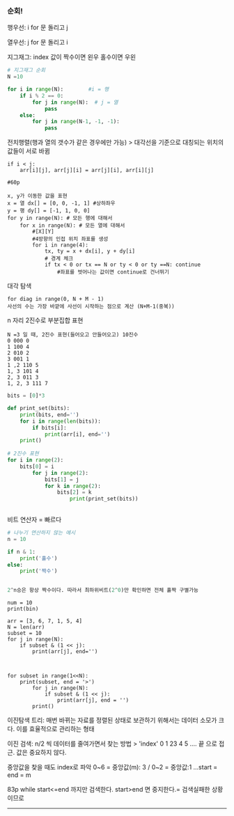 ### 순회!

행우선: i for 문 돌리고 j

열우선: j for 문 돌리고 i

지그재그: index 값이 짝수이면 왼우 홀수이면 우왼

```python
# 지그재그 순회
N =10

for i in range(N):        #i = 행
	if i % 2 == 0:
		for j in range(N):  # j = 열
			pass
	else:
		for j in range(N-1, -1, -1):
			pass
```

전치행렬(행과 열의 갯수가 같은 경우에만 가능) > 대각선을 기준으로 대칭되는 위치의 값들이 서로 바뀜

```
if i < j:
	arr[i][j], arr[j][i] = arr[j][i], arr[i][j]
```

```
#60p

x, y가 이동한 값을 표현
x = 열 dx[] = [0, 0, -1, 1] #상하좌우
y = 행 dy[] = [-1, 1, 0, 0]
for y in range(N): # 모든 행에 대해서
	for x in range(N): # 모든 열에 대해서
		#[X][Y]
		#4방향의 인접 위치 좌표를 생성
		for i in range(4):
			tx, ty = x + dx[i], y + dy[i]
			# 경계 체크
			if tx < 0 or tx == N or ty < 0 or ty ==N: continue 
				#좌표를 벗어나는 값이면 continue로 건너뛰기
```

대각 탐색

```
for diag in range(0, N + M - 1)
사선의 수는 가장 바깥에 사선이 시작하는 점으로 계산 (N+M-1(중복))
```

n 자리 2진수로 부분집합 표현

```
N =3 일 때, 2진수 표현(들어오고 안들어오고) 10진수
0 000 0
1 100 4
2 010 2
3 001 1
1 ,2 110 5
1, 3 101 4
2, 3 011 3
1, 2, 3 111 7
```

```python
bits = [0]*3

def print_set(bits):
    print(bits, end='')
	for i in range(len(bits)):
        if bits[i]:
            print(arr[i], end='')
    print()
    
# 2진수 표현    
for i in range(2):
    bits[0] = i
    	for j in range(2):
            bits[1] = j
            for k in range(2):
                bits[2] = k
                	print(print_set(bits))
 
```

비트 연산자 = 빠르다

```python
# 나누기 연산하지 않는 예시
n = 10

if n & 1:
    print('홀수')
else:
    print('짝수')
   

2^n승은 항상 짝수이다. 따라서 최하위비트(2^0)만 확인하면 전체 홀짝 구별가능
```

```
num = 10
print(bin)
```

```
arr = [3, 6, 7, 1, 5, 4]
N = len(arr)
subset = 10
for j in range(N):
	if subset & (1 << j):
		print(arr[j], end='')
		
		
		
for subset in range(1<<N):
	print(subset, end = '>')
		for j in range(N):
			if subset & (1 << j):
				print(arr[j], end = '')
		print()	
```

이진탐색 트리: 매번 바뀌는 자료를 정렬된 상태로 보관하기 위해서는 데이터 소모가 크다. 이를 효율적으로 관리하는 형태



이진 검색: n/2 씩 데이터를 줄여가면서 찾는 방법 > 'index' 0 1 23 4 5 .... 끝 으로 접근. 값은 중요하지 않다.

중앙값을 찾을 때도 index로 파악 0~6 = 중앙값(m): 3   /  0~2 = 중앙값:1 ...start = end = m 

83p while start<=end 까지만 검색한다. start>end 면 중지한다.= 검색실패한 상황이므로



-----------------------



